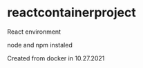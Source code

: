 # reactcontainerproject

React environment 

node and npm instaled

Created from docker in 10.27.2021




